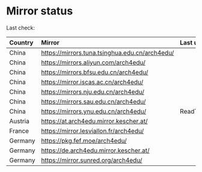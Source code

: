 <script src="./time.js"></script>
# Mirror status
Last check: <script type="text/javascript">localize(1685585305.5111027);</script>

|Country|Mirror|Last update|
|:------|:-----|:----------|
|China|https://mirrors.tuna.tsinghua.edu.cn/arch4edu/|<script type="text/javascript">localize(1685559336);</script>|
|China|https://mirrors.aliyun.com/arch4edu/|<script type="text/javascript">localize(1685514829);</script>|
|China|https://mirrors.bfsu.edu.cn/arch4edu/|<script type="text/javascript">localize(1685559336);</script>|
|China|https://mirror.iscas.ac.cn/arch4edu/|<script type="text/javascript">localize(1685559336);</script>|
|China|https://mirrors.nju.edu.cn/arch4edu/|<script type="text/javascript">localize(1685472172);</script>|
|China|https://mirrors.sau.edu.cn/arch4edu/|<script type="text/javascript">localize(1673850842);</script>|
|China|https://mirrors.ynu.edu.cn/arch4edu/|ReadTimeout|
|Austria|https://at.arch4edu.mirror.kescher.at/|<script type="text/javascript">localize(1685559336);</script>|
|France|https://mirror.lesviallon.fr/arch4edu/|<script type="text/javascript">localize(1685559336);</script>|
|Germany|https://pkg.fef.moe/arch4edu/|<script type="text/javascript">localize(1685559336);</script>|
|Germany|https://de.arch4edu.mirror.kescher.at/|<script type="text/javascript">localize(1685559336);</script>|
|Germany|https://mirror.sunred.org/arch4edu/|<script type="text/javascript">localize(1685559336);</script>|

<script src="./tablefilter/tablefilter.js"></script>
<script src="./table.js"></script>